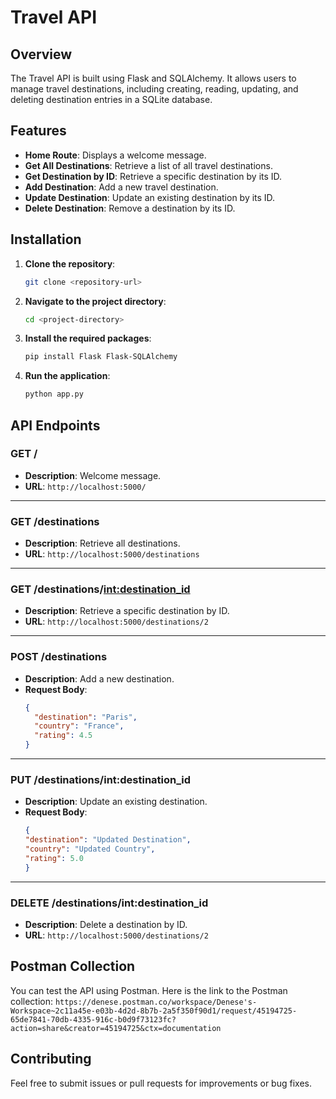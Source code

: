 # Travel API

## Overview

The Travel API is built using Flask and SQLAlchemy. It allows users to manage travel destinations, including creating, reading, updating, and deleting destination entries in a SQLite database.

## Features

- **Home Route**: Displays a welcome message.
- **Get All Destinations**: Retrieve a list of all travel destinations.
- **Get Destination by ID**: Retrieve a specific destination by its ID.
- **Add Destination**: Add a new travel destination.
- **Update Destination**: Update an existing destination by its ID.
- **Delete Destination**: Remove a destination by its ID.

## Installation

1. **Clone the repository**:
   ```bash
   git clone <repository-url>
2. **Navigate to the project directory**:
   ```bash
   cd <project-directory>
3. **Install the required packages**:
   ```bash
   pip install Flask Flask-SQLAlchemy
4. **Run the application**:
   ```bash
   python app.py

## API Endpoints

### GET /

- **Description**: Welcome message.
- **URL**: `http://localhost:5000/`

---

### GET /destinations

- **Description**: Retrieve all destinations.
- **URL**: `http://localhost:5000/destinations`

---

### GET /destinations/<int:destination_id>

- **Description**: Retrieve a specific destination by ID.
- **URL**: `http://localhost:5000/destinations/2`

---

### POST /destinations

- **Description**: Add a new destination.
- **Request Body**:
  ```json
  {
    "destination": "Paris",
    "country": "France",
    "rating": 4.5
  }

---

### PUT /destinations/int:destination_id
- **Description**:  Update an existing destination.
- **Request Body**:
  ```json
  {
  "destination": "Updated Destination",
  "country": "Updated Country",
  "rating": 5.0
  }

---

### DELETE /destinations/int:destination_id
- **Description**:  Delete a destination by ID.
- **URL**: `http://localhost:5000/destinations/2`


## Postman Collection
You can test the API using Postman. Here is the link to the Postman collection:
`https://denese.postman.co/workspace/Denese's-Workspace~2c11a45e-e03b-4d2d-8b7b-2a5f350f90d1/request/45194725-65de7841-70db-4335-916c-b0d9f73123fc?action=share&creator=45194725&ctx=documentation`

## Contributing
Feel free to submit issues or pull requests for improvements or bug fixes.
